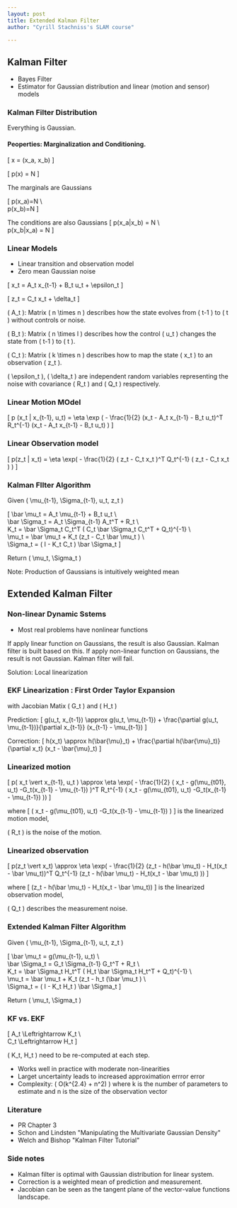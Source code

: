 ```yaml
---
layout: post
title: Extended Kalman Filter
author: "Cyrill Stachniss's SLAM course"

---
```



## Kalman Filter
 - Bayes Filter
 - Estimator for Gaussian distribution and linear (motion and sensor) models


### Kalman Filter Distribution

Everything is Gaussian.

#### Peoperties: Marginalization and Conditioning.

\[
x = (x_a, x_b)
\]

\[
p(x) = N
\]

The marginals are Gaussians

\[
p(x_a)=N \\\
p(x_b)=N
\]

The conditions are also Gaussians
\[
p(x_a|x_b) = N \\\
p(x_b|x_a) = N
\]


### Linear Models

 - Linear transition and observation model
 - Zero mean Gaussian noise

\[
x_t = A_t x_{t-1} + B_t u_t + \epsilon_t
\]

\[
z_t = C_t x_t + \delta_t
\]


\( A_t \): Matrix \( n \times n \) describes how the state evolves from \( t-1 \) to \( t \) without controls or noise.

\( B_t \): Matrix \( n \times l \) describes how the control \( u_t \) changes the state from \( t-1 \) to \( t \).

\( C_t \): Matrix \( k \times n \) describes how to map the state \( x_t \) to an observation \( z_t \).

\( \epsilon_t \), \( \delta_t \) are independent random variables representing the noise with covariance \( R_t \) and \( Q_t \) respectively.



### Linear Motion MOdel


\[
p (x_t | x_{t-1}, u_t) = \eta \exp ( - \frac{1}{2} (x_t - A_t x_{t-1} - B_t u_t)^T R_t^{-1} (x_t - A_t x_{t-1} - B_t u_t) )
\]


### Linear Observation model


\[
p(z_t | x_t) = \eta \exp( - \frac{1}{2} ( z_t - C_t x_t )^T Q_t^{-1} ( z_t - C_t x_t ) )
\]


### Kalman FIlter Algorithm


Given \( \mu_{t-1}, \Sigma_{t-1}, u_t, z_t \)

\[ 
\bar \mu_t = A_t \mu_{t-1} + B_t u_t \\\
\bar \Sigma_t = A_t \Sigma_{t-1} A_t^T + R_t \\\
K_t = \bar \Sigma_t C_t^T ( C_t \bar \Sigma_t C_t^T + Q_t)^{-1} \\\
\mu_t = \bar \mu_t + K_t (z_t - C_t \bar \mu_t ) \\\
\Sigma_t = ( I - K_t C_t ) \bar \Sigma_t
\]

Return \( \mu_t, \Sigma_t \)



Note: Production of Gaussians is intuitively weighted mean


## Extended Kalman Filter


### Non-linear Dynamic Sstems

 - Most real problems have nonlinear functions


If apply linear function on Gaussians, the result is also Gaussian. Kalman filter is built based on this.
If apply non-linear function on Gaussians, the result is not Gaussian. Kalman filter will fail.

Solution: Local linearization


### EKF Linearization : First Order Taylor Expansion

with Jacobian Matix \( G_t \) and \( H_t \)

Prediction:
\[
g(u_t, x_{t-1}) \approx g(u_t, \mu_{t-1}) + \frac{\partial g(u_t, \mu_{t-1})}{\partial x_{t-1}} (x_{t-1} - \mu_{t-1})
\]


Correction:
\[
h(x_t) \approx h(\bar{\mu}_t) + \frac{\partial h(\bar{\mu}_t)} {\partial x_t} (x_t - \bar{\mu}_t)
\]


### Linearized motion

\[
p( x_t \vert x_{t-1}, u_t ) \approx \eta \exp( - \frac{1}{2} ( x_t - g(\mu_{t01}, u_t) -G_t(x_{t-1} - \mu_{t-1}) )^T R_t^{-1}  ( x_t - g(\mu_{t01}, u_t) -G_t(x_{t-1} - \mu_{t-1}) ))
\]

where \[ ( x_t - g(\mu_{t01}, u_t) -G_t(x_{t-1} - \mu_{t-1}) ) \] is the linearized motion model,

\( R_t \) is the noise of the motion.

### Linearized observation

\[
p(z_t \vert x_t) \approx \eta \exp( - \frac{1}{2} (z_t - h(\bar \mu_t) - H_t(x_t - \bar \mu_t))^T Q_t^{-1}  (z_t - h(\bar \mu_t) - H_t(x_t - \bar \mu_t) ))
\]

where \[ (z_t - h(\bar \mu_t) - H_t(x_t - \bar \mu_t)) \] is the linearized observation model,

\( Q_t \) describes the measurement noise.

### Extended Kalman Filter Algorithm


Given \( \mu_{t-1}, \Sigma_{t-1}, u_t, z_t \)

\[ 
\bar \mu_t = g(\mu_{t-1}, u_t) \\\
\bar \Sigma_t = G_t \Sigma_{t-1} G_t^T + R_t \\\
K_t = \bar \Sigma_t H_t^T ( H_t \bar \Sigma_t H_t^T + Q_t)^{-1} \\\
\mu_t = \bar \mu_t + K_t (z_t - h_t (\bar \mu_t ) \\\
\Sigma_t = ( I - K_t H_t ) \bar \Sigma_t
\]

Return \( \mu_t, \Sigma_t \)


### KF vs. EKF
\[
A_t \Leftrightarrow K_t \\\
C_t \Leftrightarrow H_t
\]

\( K_t, H_t \) need to be re-computed at each step.


 - Works well in practice with moderate non-linearities
 - Larget uncertainty leads to increased approximation errror error
 - Complexity: \( O(k^{2.4} + n^2) \) where k is the number of parameters to estimate and n is the size of the observation vector

### Literature
 - PR Chapter 3
 - Schon and Lindsten "Manipulating the Multivariate Gaussian Density"
 - Welch and Bishop "Kalman Filter Tutorial"


### Side notes
 - Kalman filter is optimal with Gaussian distribution for linear system.
 - Correction is a weighted mean of prediction and measurement.
 - Jacobian can be seen as the tangent plane of the vector-value functions landscape.

